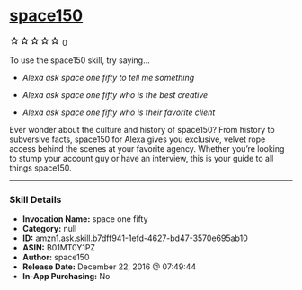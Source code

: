 # [space150](http://alexa.amazon.com/#skills/amzn1.ask.skill.b7dff941-1efd-4627-bd47-3570e695ab10)
![0 stars](../../images/ic_star_border_black_18dp_1x.png)![0 stars](../../images/ic_star_border_black_18dp_1x.png)![0 stars](../../images/ic_star_border_black_18dp_1x.png)![0 stars](../../images/ic_star_border_black_18dp_1x.png)![0 stars](../../images/ic_star_border_black_18dp_1x.png) 0

To use the space150 skill, try saying...

* *Alexa ask space one fifty to tell me something*

* *Alexa ask space one fifty who is the best creative*

* *Alexa ask space one fifty who is their favorite client*

Ever wonder about the culture and history of space150? From history to subversive facts, space150 for Alexa gives you exclusive, velvet rope access behind the scenes at your favorite agency. Whether you’re looking to stump your account guy or have an interview, this is your guide to all things space150.

***

### Skill Details

* **Invocation Name:** space one fifty
* **Category:** null
* **ID:** amzn1.ask.skill.b7dff941-1efd-4627-bd47-3570e695ab10
* **ASIN:** B01MT0Y1PZ
* **Author:** space150
* **Release Date:** December 22, 2016 @ 07:49:44
* **In-App Purchasing:** No

